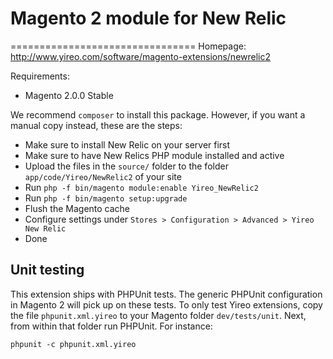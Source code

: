 # Magento 2 module for New Relic
================================
Homepage: http://www.yireo.com/software/magento-extensions/newrelic2

Requirements:
* Magento 2.0.0 Stable

We recommend `composer` to install this package. However, if you want a manual copy instead, these are the steps:
* Make sure to install New Relic on your server first
* Make sure to have New Relics PHP module installed and active
* Upload the files in the `source/` folder to the folder `app/code/Yireo/NewRelic2` of your site
* Run `php -f bin/magento module:enable Yireo_NewRelic2`
* Run `php -f bin/magento setup:upgrade`
* Flush the Magento cache
* Configure settings under `Stores > Configuration > Advanced > Yireo New Relic`
* Done


## Unit testing
This extension ships with PHPUnit tests. The generic PHPUnit configuration in Magento 2 will pick up on these tests. To only
test Yireo extensions, copy the file `phpunit.xml.yireo` to your Magento folder `dev/tests/unit`. Next, from within that folder run PHPUnit. For instance:

    phpunit -c phpunit.xml.yireo
